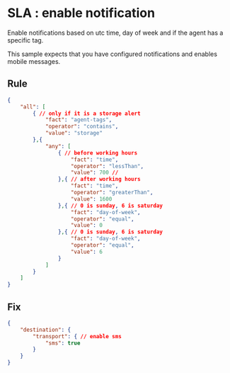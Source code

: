 # SLA : enable notification

Enable notifications based on utc time, day of week and if the agent has a specific tag.

This sample expects that you have configured notifications and enables mobile messages.

## Rule
```json
{
	"all": [
		{ // only if it is a storage alert
			"fact": "agent-tags",
			"operator": "contains",
			"value": "storage"
		},{
            "any": [
                { // before working hours
                    "fact": "time",
                    "operator": "lessThan",
                    "value": 700 // 
                },{ // after working hours
                    "fact": "time",
                    "operator": "greaterThan",
                    "value": 1600
                },{ // 0 is sunday, 6 is saturday
                    "fact": "day-of-week",
                    "operator": "equal",
                    "value": 0
                },{ // 0 is sunday, 6 is saturday
                    "fact": "day-of-week",
                    "operator": "equal",
                    "value": 6
                }
            ]
        }
	]
}
```

## Fix
```json
{
    "destination": {
        "transport": { // enable sms 
            "sms": true
        }
    }
}
```